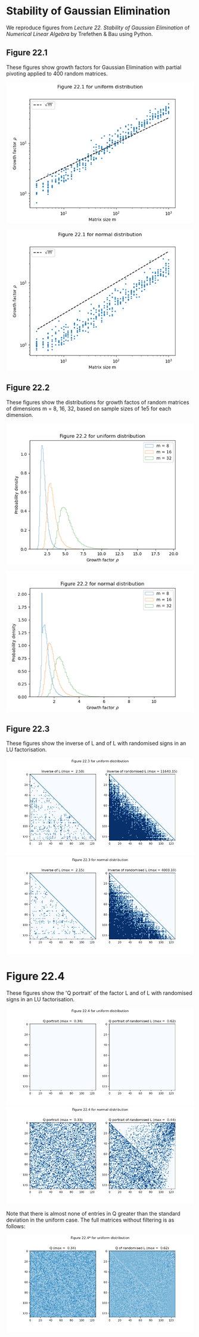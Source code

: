 # Stability of Gaussian Elimination

We reproduce figures from *Lecture 22. Stability of 
Gaussian Elimination* of *Numerical Linear Algebra*
by Trefethen & Bau using Python.

## Figure 22.1

These figures show growth factors for Gaussian Elimination
with partial pivoting applied to 400 random matrices.

![grow_uniform](growth_uniform.png)

![griw_normal](growth_normal.png)

## Figure 22.2

These figures show the distributions for growth factos
of random matrices of dimensions m = 8, 16, 32, based
on sample sizes of 1e5 for each dimension.

![density_uniform](density_uniform.png)

![density_normal](density_normal.png)

## Figure 22.3

These figures show the inverse of L and of L with 
randomised signs in an LU factorisation.

![L_inv_uniform](L_inv_uniform.png)
![L_inv_normal](L_inv_normal.png) 

# Figure 22.4

These figures show the 'Q portrait' of the factor
L and of L with randomised signs in an LU factorisation.

![Q_uniform](Q_uniform.png)
![Q_normal](Q_normal.png)

Note that there is almost none of entries in Q greater than
the standard deviation in the uniform case. The full matrices
without filtering is as follows:

![Q_full_uniform](Q_full_uniform.png)
